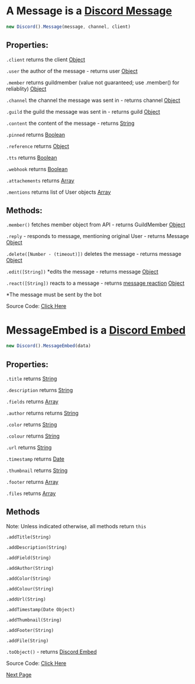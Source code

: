 # A Message is a [Discord Message](https://discord.com/developers/docs/resources/channel#message-object)
```js
new Discord().Message(message, channel, client)
```

## Properties:


`.client` returns the client [Object](https://javascript.info/object)

`.user` the author of the message - returns user [Object](https://javascript.info/object)

`.member` returns guildmember (value not guaranteed; use .member() for reliablity) [Object](https://javascript.info/object)

`.channel` the channel the message was sent in - returns channel [Object](https://javascript.info/object)

`.guild` the guild the message was sent in - returns guild [Object](https://javascript.info/object)

`.content` the content of the message - returns [String](https://javascript.info/types#string)

`.pinned` returns [Boolean](https://javascript.info/types#boolean-logical-type)

`.reference` returns [Object](https://javascript.info/object)

`.tts` returns [Boolean](https://javascript.info/types#boolean-logical-type)

`.webhook` returns [Boolean](https://javascript.info/types#boolean-logical-type)

`.attachements` returns [Array](https://javascript.info/array) 

`.mentions` returns list of User objects [Array](https://javascript.info/array) 

## Methods:

`.member()` fetches member object from API - returns GuildMember [Object](https://javascript.info/object)

`.reply` - responds to message, mentioning original User - returns Message [Object](https://javascript.info/object)

`.delete([Number - (timeout)])` deletes the message - returns message [Object](https://javascript.info/object)

`.edit([String])` *edits the message - returns message [Object](https://javascript.info/object)

`.react([String])` reacts to a message - returns [message reaction](https://github.com/discordjslib/discordjslib/blob/main/Documentation/Classes/Reaction.md) [Object](https://javascript.info/object)

*The message must be sent by the bot

Source Code: [Click Here](https://github.com/discordjslib/discordjslib/blob/main/lib/Classes/Messages/Message.js)   

# MessageEmbed is a [Discord Embed](https://discord.com/developers/docs/resources/channel#embed-object)
```js
new Discord().MessageEmbed(data)
```

## Properties:                                                                 

`.title` returns [String](https://javascript.info/types#string)                 

`.description` returns [String](https://javascript.info/types#string)             

`.fields` returns [Array](https://javascript.info/array)                        

`.author` returns returns [String](https://javascript.info/types#string)       

`.color` returns [String](https://javascript.info/types#string)                 

`.colour` returns [String](https://javascript.info/types#string)                

`.url` returns [String](https://javascript.info/types#string)                  

`.timestamp` returns [Date](https://javascript.info/date)                       

`.thumbnail` returns [String](https://javascript.info/types#string)             

`.footer` returns [Array](https://javascript.info/array)                      

`.files` returns [Array](https://javascript.info/array)                         

                                                                          
 ## Methods

Note: Unless indicated otherwise, all methods return `this`

`.addTitle(String)` 

`.addDescription(String)` 

`.addField(String)`

`.addAuthor(String)`

`.addColor(String)`

`.addColour(String)`

`.addUrl(String)`

`.addTimestamp(Date Object)`

`.addThumbnail(String)`

`.addFooter(String)`

`.addFile(String)`

`.toObject()` - returns [Discord Embed](https://discord.com/developers/docs/resources/channel#embed-object)


Source Code: [Click Here](https://github.com/discordjslib/discordjslib/tree/main/lib/Classes/Message/MessageEmbed.js)

[Next Page](https://github.com/discordjslib/discordjslib/blob/main/Documentation/Classes/Reaction.md)
